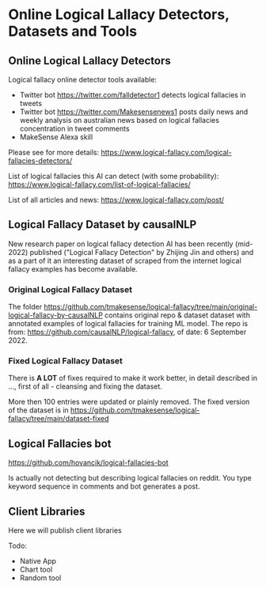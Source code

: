# Online Logical Lallacy Detectors, Datasets and Tools

## Online Logical Lallacy Detectors

Logical fallacy online detector tools available:

- Twitter bot https://twitter.com/falldetector1 detects logical fallacies in tweets
- Twitter bot https://twitter.com/Makesensenews1 posts daily news and weekly analysis on australian news based on logical fallacies concentration in tweet comments
- MakeSense Alexa skill

Please see for more details: https://www.logical-fallacy.com/logical-fallacies-detectors/

List of logical fallacies this AI can detect (with some probability): https://www.logical-fallacy.com/list-of-logical-fallacies/

List of all articles and news: https://www.logical-fallacy.com/post/

## Logical Fallacy Dataset by causalNLP

New research paper on logical fallacy detection AI has been recently (mid-2022) published ("Logical Fallacy Detection" by Zhijing Jin and others) and as a part of it an interesting dataset of scraped from the internet logical fallacy examples has become available.

### Original Logical Fallacy Dataset

The folder https://github.com/tmakesense/logical-fallacy/tree/main/original-logical-fallacy-by-causalNLP contains original repo & dataset dataset with annotated examples of logical fallacies for training ML model.
The repo is from: https://github.com/causalNLP/logical-fallacy, of date: 6 September 2022.

### Fixed Logical Fallacy Dataset

There is **A LOT** of fixes required to make it work better, in detail described in ...,
first of all - cleansing and fixing the dataset.

More then 100 entries were updated or plainly removed.
The fixed version of the dataset is in https://github.com/tmakesense/logical-fallacy/tree/main/dataset-fixed

## Logical Fallacies bot

https://github.com/hovancik/logical-fallacies-bot

Is actually not detecting but describing logical fallacies on reddit.  You type keyword sequence in comments and bot generates a post.

## Client Libraries

Here we will publish client libraries

Todo:
  * Native App
  * Chart tool
  * Random tool

